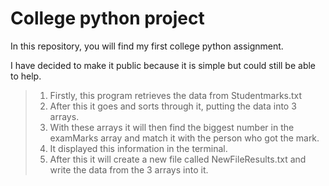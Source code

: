 # College python project

In this repository, you will find my first college python assignment.

I have decided to make it public because it is simple but could still be able to help.

>  1. Firstly, this program retrieves the data from Studentmarks.txt
> 2. After this it goes and sorts through it, putting the data into 3 arrays.
> 3. With these arrays it will then find the biggest number in the examMarks array and match it with the person who got the mark.
> 4. It displayed this information in the terminal.
> 5. After this it will create a new file called NewFileResults.txt and write the data from the 3 arrays into it.